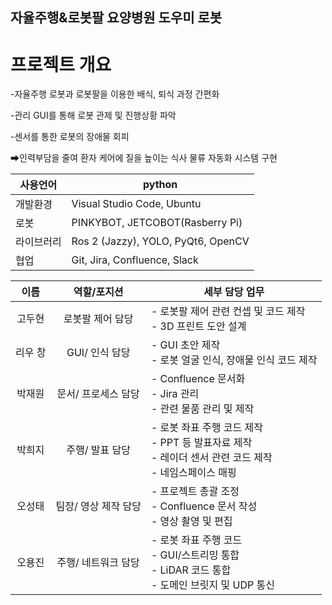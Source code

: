 ## 자율주행&로봇팔 요양병원 도우미 로봇

# 프로젝트 개요
-자율주행 로봇과 로봇팔을 이용한 배식, 퇴식 과정 간편화

-관리 GUI를 통해 로봇 관제 및 진행상황 파악

-센서를 통한 로봇의 장애물 회피

➡인력부담을 줄여 환자 케어에 질을 높이는 식사 물류 자동화 시스템 구현

| 사용언어    | python                                   |
| ---------- | ---------------------------------------------- |
| 개발환경    | Visual Studio Code, Ubuntu                |
| 로봇 | PINKYBOT, JETCOBOT(Rasberry Pi) |
| 라이브러리 | Ros 2 (Jazzy), YOLO, PyQt6, OpenCV |
| 협업 | Git, Jira, Confluence, Slack |



| 이름   | 역할/포지션            | 세부 담당 업무 |
|:-----:|:----------------------:|---------------|
| 고두현 | 로봇팔 제어 담당        | - 로봇팔 제어 관련 컨셉 및 코드 제작<br>- 3D 프린트 도안 설계 |
| 리우 창 | GUI/ 인식 담당         | - GUI 초안 제작<br>- 로봇 얼굴 인식, 장애물 인식 코드 제작 |
| 박재원 | 문서/ 프로세스 담당     | - Confluence 문서화<br>- Jira 관리<br>- 관련 물품 관리 및 제작 |
| 박희지 | 주행/ 발표 담당         | - 로봇 좌표 주행 코드 제작<br>- PPT 등 발표자료 제작<br>- 레이더 센서 관련 코드 제작<br>- 네임스페이스 매핑 |
| 오성태 | 팀장/ 영상 제작 담당    | - 프로젝트 총괄 조정<br>- Confluence 문서 작성<br>- 영상 촬영 및 편집 |
| 오용진 | 주행/ 네트워크 담당     | - 로봇 좌표 주행 코드<br>- GUI/스트리밍 통합<br>- LiDAR 코드 통합<br>- 도메인 브릿지 및 UDP 통신 |
